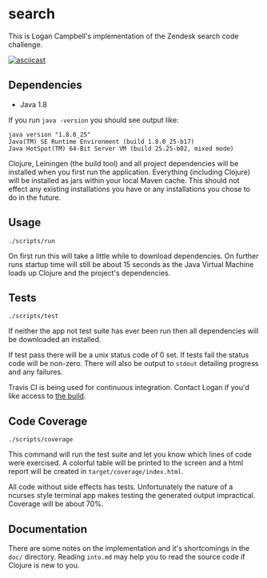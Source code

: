 # search

This is Logan Campbell's implementation of the Zendesk search code challenge.

[![asciicast](https://asciinema.org/a/XoNtS0XFdjzsweKfi7TIwTdbL.png)](https://asciinema.org/a/XoNtS0XFdjzsweKfi7TIwTdbL)

## Dependencies

* Java 1.8

If you run `java -version` you should see output like:

    java version "1.8.0_25"
    Java(TM) SE Runtime Environment (build 1.8.0_25-b17)
    Java HotSpot(TM) 64-Bit Server VM (build 25.25-b02, mixed mode)

Clojure, Leiningen (the build tool) and all project dependencies will be
installed when you first run the application. Everything (including Clojure)
will be installed as jars within your local Maven cache. This should not effect
any existing installations you have or any installations you chose to do in the
future.

## Usage

    ./scripts/run
    
On first run this will take a little while to download dependencies. On further
runs startup time will still be about 15 seconds as the Java Virtual Machine
loads up Clojure and the project's dependencies.

## Tests

    ./scripts/test

If neither the app not test suite has ever been run then all dependencies will
be downloaded an installed.

If test pass there will be a unix status code of 0 set. If tests fail the status
code will be non-zero. There will also be output to `stdout` detailing progress
and any failures.

Travis CI is being used for continuous integration. Contact Logan if you'd like
access to [the build](https://travis-ci.com/logaan/search).

## Code Coverage

    ./scripts/coverage

This command will run the test suite and let you know which lines of code were
exercised. A colorful table will be printed to the screen and a html report will
be created in `target/coverage/index.html`.

All code without side effects has tests. Unfortunately the nature of a ncurses
style terminal app makes testing the generated output impractical. Coverage will
be about 70%.

## Documentation

There are some notes on the implementation and it's shortcomings in the `doc/`
directory. Reading `into.md` may help you to read the source code if Clojure is
new to you.
